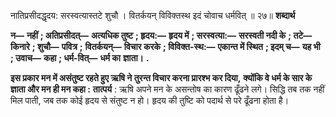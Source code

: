  

नातिप्रसीदद्धृदय: सरस्वत्यास्तटे शुचौ । वितर्कयन् विविक्तस्थ इदं चोवाच धर्मवित् ॥ २७॥ **शब्दार्थ** 

**न—** **नहीं** **; अतिप्रसीदत्—** **अत्यधिक तुष्ट** **; हृदय:—** **हृदय में** **; सरस्वत्या:—** **सरस्वती नदी के** **; तटे—** **किनारे** **; शुचौ—** **पवित्र** **;** **वितर्कयन्—** **विचार करके** **; विविक्त-स्थ:—** **एकान्त में स्थित** **; इदम् च—** **यह भी** **; उवाच—** **कहा** **; धर्म-वित्—** **धर्म का** **ज्ञाता।** **.** 

**इस प्रकार मन में असंतुष्ट रहते हुए ऋषि ने तुरन्त विचार करना प्रारश्भ कर दिया,** **क्योंकि वे धर्म के सार के ज्ञाता और मन ही मन कहा :** **तात्पर्य** : ऋषि अपने मन के असन्तोष का कारण ढूँढने लगे। सिद्धि तब तक नहीं मिल पाती, जब तक कोई हृदय से संतुष्ट न हो। हृदय की तुष्टि को पदार्थ से परे ढूँढना होता है। 